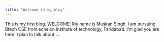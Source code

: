```yaml
---
title: "Welcome to my blog"
---
```


This is my first blog. WELCOME!
My name is Muskan Singh. I am pursuing Btech CSE from echelon institute of technology, Faridabad.
I'm glad you are here. I plan to talk about ...
